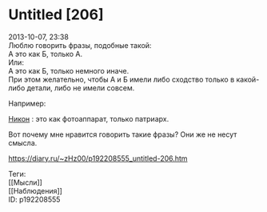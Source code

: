 Untitled [206]
===============

   
 2013-10-07, 23:38   
  Люблю говорить фразы, подобные такой:   
 А это как Б, только А.   
 Или:   
 А это как Б, только немного иначе.   
 При этом желательно, чтобы А и Б имели либо сходство только в какой-либо детали, либо не имели совсем.   
   
 Например:   
   
  [Никон](https://ru.wikipedia.org/wiki/%D0%9F%D0%B0%D1%82%D1%80%D0%B8%D0%B0%D1%80%D1%85_%D0%9D%D0%B8%D0%BA%D0%BE%D0%BD)  : это как фотоаппарат, только патриарх.   
   
 Вот почему мне нравится говорить такие фразы? Они же не несут смысла.   
    
 <https://diary.ru/~zHz00/p192208555_untitled-206.htm>   
   
 Теги:   
 [[Мысли]]   
 [[Наблюдения]]   
 ID: p192208555